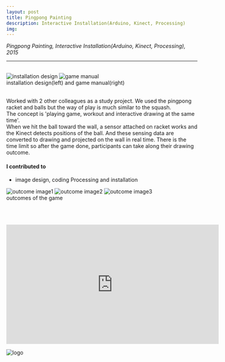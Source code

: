 ```yaml
---
layout: post
title: Pingpong Painting
description: Interactive Installation(Arduino, Kinect, Processing)
img:
---
```


<i>Pingpong Painting, Interactive Installation(Arduino, Kinect, Processing), 2015</i>

***

<br/>
<div class="img_row">
	<img class="col two" src="{{ site.baseurl }}/img/23.jpg" alt="installation design" title="installation design"/>
	<img class="col one" src="{{ site.baseurl }}/img/22.jpg" alt="game manual" title="game manual"/>
</div>
<div class="col three caption">
	installation design(left) and game manual(right)
</div>


<br/>

Worked with 2 other colleagues as a study project. We used the pingpong racket and balls but the way of play is much similar to the squash. <br/>
The concept is 'playing game, workout and interactive drawing at the same time'.<br/> When we hit the ball toward the wall, a sensor attached on racket works and the Kinect detects positions of the ball. And these sensing data are converted to drawing and projected on the wall in real time. There is the time limit so after the game done, participants can take along their drawing outcome.<br/>

#### I contributed to
<ul>
<li>image design, coding Processing and installation
</li>
</ul>

<div class="img_row">
	<img class="col one" src="{{ site.baseurl }}/img/2.jpg" alt="outcome image1" title="outcome image1"/>
	<img class="col one" src="{{ site.baseurl }}/img/25.jpg" alt="outcome image2" title="outcome image2"/>
	<img class="col one" src="{{ site.baseurl }}/img/24.jpg" alt="outcome image3" title="outcome image3"/>
</div>
<div class="col three caption">
	outcomes of the game
</div>


<br/><br/>
<p align="middle">
<iframe width="560" height="315" src="https://www.youtube.com/embed/L4B_kiCrjv4" frameborder="0" allowfullscreen></iframe>
</p>
<div class="img_row">
	<img class="col three" src="{{ site.baseurl }}/img/26.jpg" alt="logo" title="logo"/>
</div>
<br/>
